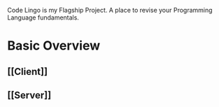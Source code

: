 Code Lingo is my Flagship Project. A place to revise your Programming Language fundamentals.

# Basic Overview

## [[Client]]

## [[Server]]

